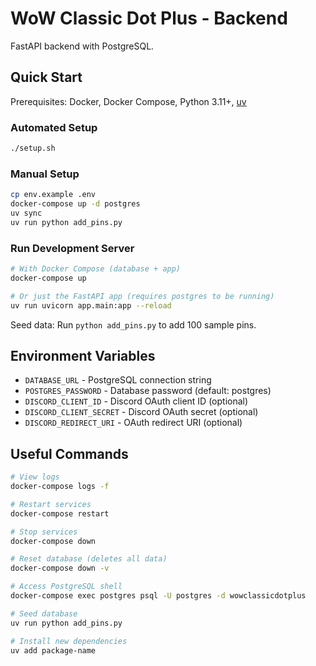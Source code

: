 # WoW Classic Dot Plus - Backend

FastAPI backend with PostgreSQL.

## Quick Start

Prerequisites: Docker, Docker Compose, Python 3.11+, [uv](https://docs.astral.sh/uv/getting-started/installation/)

### Automated Setup

```bash
./setup.sh
```

### Manual Setup

```bash
cp env.example .env
docker-compose up -d postgres
uv sync
uv run python add_pins.py
```

### Run Development Server

```bash
# With Docker Compose (database + app)
docker-compose up

# Or just the FastAPI app (requires postgres to be running)
uv run uvicorn app.main:app --reload
```

Seed data: Run `python add_pins.py` to add 100 sample pins.

## Environment Variables

- `DATABASE_URL` - PostgreSQL connection string
- `POSTGRES_PASSWORD` - Database password (default: postgres)
- `DISCORD_CLIENT_ID` - Discord OAuth client ID (optional)
- `DISCORD_CLIENT_SECRET` - Discord OAuth secret (optional)
- `DISCORD_REDIRECT_URI` - OAuth redirect URI (optional)

## Useful Commands

```bash
# View logs
docker-compose logs -f

# Restart services
docker-compose restart

# Stop services
docker-compose down

# Reset database (deletes all data)
docker-compose down -v

# Access PostgreSQL shell
docker-compose exec postgres psql -U postgres -d wowclassicdotplus

# Seed database
uv run python add_pins.py

# Install new dependencies
uv add package-name

```